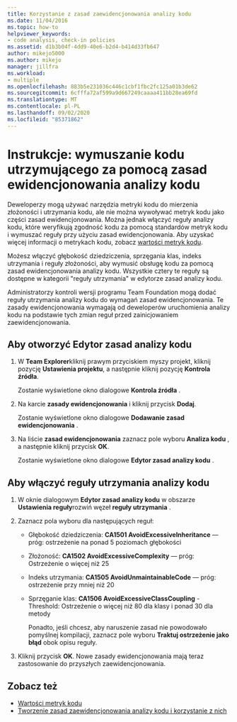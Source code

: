 ```yaml
---
title: Korzystanie z zasad zaewidencjonowania analizy kodu
ms.date: 11/04/2016
ms.topic: how-to
helpviewer_keywords:
- code analysis, check-in policies
ms.assetid: d1b3b04f-4dd9-40e6-b2d4-b414d33fb647
author: mikejo5000
ms.author: mikejo
manager: jillfra
ms.workload:
- multiple
ms.openlocfilehash: 883b5e231036c446c1cbf1fbc2fc125a01b3de62
ms.sourcegitcommit: 6cfffa72af599a9d667249caaaa411bb28ea69fd
ms.translationtype: MT
ms.contentlocale: pl-PL
ms.lasthandoff: 09/02/2020
ms.locfileid: "85371862"
---
```

# <a name="how-to-enforce-maintainable-code-with-a-code-analysis-check-in-policy"></a>Instrukcje: wymuszanie kodu utrzymującego za pomocą zasad ewidencjonowania analizy kodu

Deweloperzy mogą używać narzędzia metryki kodu do mierzenia złożoności i utrzymania kodu, ale nie można wywoływać metryk kodu jako części zasad ewidencjonowania. Można jednak włączyć reguły analizy kodu, które weryfikują zgodność kodu za pomocą standardów metryk kodu i wymuszać reguły przy użyciu zasad ewidencjonowania. Aby uzyskać więcej informacji o metrykach kodu, zobacz [wartości metryk kodu](../code-quality/code-metrics-values.md).

Możesz włączyć głębokość dziedziczenia, sprzęgania klas, indeks utrzymania i reguły złożoności, aby wymusić obsługę kodu za pomocą zasad ewidencjonowania analizy kodu. Wszystkie cztery te reguły są dostępne w kategorii "reguły utrzymania" w edytorze zasad analizy kodu.

Administratorzy kontroli wersji programu Team Foundation mogą dodać reguły utrzymania analizy kodu do wymagań zasad ewidencjonowania. Te zasady ewidencjonowania wymagają od deweloperów uruchomienia analizy kodu na podstawie tych zmian reguł przed zainicjowaniem zaewidencjonowania.

## <a name="to-open-the-code-analysis-policy-editor"></a>Aby otworzyć Edytor zasad analizy kodu

1. W **Team Explorer**kliknij prawym przyciskiem myszy projekt, kliknij pozycję **Ustawienia projektu**, a następnie kliknij pozycję **Kontrola źródła**.

     Zostanie wyświetlone okno dialogowe **Kontrola źródła** .

2. Na karcie **zasady ewidencjonowania** i kliknij przycisk **Dodaj**.

     Zostanie wyświetlone okno dialogowe **Dodawanie zasad ewidencjonowania** .

3. Na liście **zasad ewidencjonowania** zaznacz pole wyboru **Analiza kodu** , a następnie kliknij przycisk **OK**.

     Zostanie wyświetlone okno dialogowe **Edytor zasad analizy kodu** .

## <a name="to-enable-code-analysis-maintainability-rules"></a>Aby włączyć reguły utrzymania analizy kodu

1. W oknie dialogowym **Edytor zasad analizy kodu** w obszarze **Ustawienia reguły**rozwiń węzeł **reguły utrzymania** .

2. Zaznacz pola wyboru dla następujących reguł:

   - Głębokość dziedziczenia: **CA1501 AvoidExcessiveInheritance** — próg: ostrzeżenie na ponad 5 poziomach głębokości

   - Złożoność: **CA1502 AvoidExcessiveComplexity** — próg: Ostrzeżenie o więcej niż 25

   - Indeks utrzymania: **CA1505 AvoidUnmaintainableCode** — próg: ostrzeżenie przy mniej niż 20

   - Sprzęganie klas: **CA1506 AvoidExcessiveClassCoupling** -Threshold: Ostrzeżenie o więcej niż 80 dla klasy i ponad 30 dla metody

     Ponadto, jeśli chcesz, aby naruszenie zasad nie powodowało pomyślnej kompilacji, zaznacz pole wyboru **Traktuj ostrzeżenie jako błąd** obok opisu reguły.

3. Kliknij przycisk **OK**. Nowe zasady ewidencjonowania mają teraz zastosowanie do przyszłych zaewidencjonowania.

## <a name="see-also"></a>Zobacz też

- [Wartości metryk kodu](../code-quality/code-metrics-values.md)
- [Tworzenie zasad zaewidencjonowania analizy kodu i korzystanie z nich](../code-quality/how-to-create-or-update-standard-code-analysis-check-in-policies.md)
